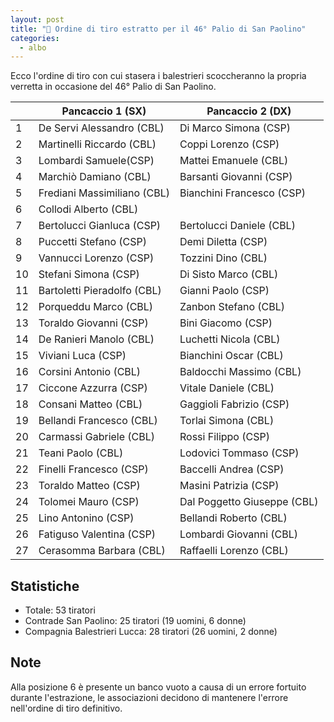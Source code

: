 ```yaml
---
layout: post
title: "🎯 Ordine di tiro estratto per il 46° Palio di San Paolino"
categories:
  - albo
---
```


Ecco l'ordine di tiro con cui stasera i balestrieri scoccheranno la propria
verretta in occasione del 46° Palio di San Paolino.

<!-- more -->

|    | Pancaccio 1 (SX)            | Pancaccio 2 (DX)            |
|----|-----------------------------|-----------------------------|
| 1  | De Servi Alessandro (CBL)   | Di Marco Simona (CSP)       |
| 2  | Martinelli Riccardo (CBL)   | Coppi Lorenzo (CSP)         |
| 3  | Lombardi Samuele(CSP)       | Mattei Emanuele (CBL)       |
| 4  | Marchiò Damiano (CBL)       | Barsanti Giovanni (CSP)     |
| 5  | Frediani Massimiliano (CBL) | Bianchini Francesco (CSP)   |
| 6  | Collodi Alberto (CBL)       |                             |
| 7  | Bertolucci Gianluca (CSP)   | Bertolucci Daniele (CBL)    |
| 8  | Puccetti Stefano (CSP)      | Demi Diletta (CSP)          |
| 9  | Vannucci Lorenzo (CSP)      | Tozzini Dino (CBL)          |
| 10 | Stefani Simona (CSP)        | Di Sisto Marco (CBL)        |
| 11 | Bartoletti Pieradolfo (CBL) | Gianni Paolo (CSP)          |
| 12 | Porqueddu Marco (CBL)       | Zanbon Stefano (CBL)        |
| 13 | Toraldo Giovanni (CSP)      | Bini Giacomo (CSP)          |
| 14 | De Ranieri Manolo (CBL)     | Luchetti Nicola (CBL)       |
| 15 | Viviani Luca (CSP)          | Bianchini Oscar (CBL)       |
| 16 | Corsini Antonio (CBL)       | Baldocchi Massimo (CBL)     |
| 17 | Ciccone Azzurra (CSP)       | Vitale Daniele (CBL)        |
| 18 | Consani Matteo (CBL)        | Gaggioli Fabrizio (CSP)     |
| 19 | Bellandi Francesco (CBL)    | Torlai Simona (CBL)         |
| 20 | Carmassi Gabriele (CBL)     | Rossi Filippo (CSP)         |
| 21 | Teani Paolo (CBL)           | Lodovici Tommaso (CSP)      |
| 22 | Finelli Francesco (CSP)     | Baccelli Andrea (CSP)       |
| 23 | Toraldo Matteo (CSP)        | Masini Patrizia (CSP)       |
| 24 | Tolomei Mauro (CSP)         | Dal Poggetto Giuseppe (CBL) |
| 25 | Lino Antonino (CSP)         | Bellandi Roberto (CBL)      |
| 26 | Fatiguso Valentina (CSP)    | Lombardi Giovanni (CBL)     |
| 27 | Cerasomma Barbara (CBL)     | Raffaelli Lorenzo (CBL)     |

## Statistiche

* Totale: 53 tiratori
* Contrade San Paolino: 25 tiratori (19 uomini, 6 donne)
* Compagnia Balestrieri Lucca: 28 tiratori (26 uomini, 2 donne)

## Note

Alla posizione 6 è presente un banco vuoto a causa di un errore fortuito
durante l'estrazione, le associazioni decidono di mantenere l'errore nell'ordine
di tiro definitivo.
